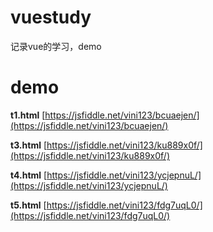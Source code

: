 # vuestudy
记录vue的学习，demo

# demo

**t1.html**  [https://jsfiddle.net/vini123/bcuaejen/](https://jsfiddle.net/vini123/bcuaejen/)

**t3.html** [https://jsfiddle.net/vini123/ku889x0f/](https://jsfiddle.net/vini123/ku889x0f/)

**t4.html** [https://jsfiddle.net/vini123/ycjepnuL/](https://jsfiddle.net/vini123/ycjepnuL/)

**t5.html** [https://jsfiddle.net/vini123/fdg7uqL0/](https://jsfiddle.net/vini123/fdg7uqL0/)
